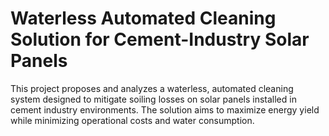 # Waterless Automated Cleaning Solution for Cement-Industry Solar Panels
This project proposes and analyzes a waterless, automated cleaning system designed to mitigate soiling losses on solar panels installed in cement industry environments. The solution aims to maximize energy yield while minimizing operational costs and water consumption.
